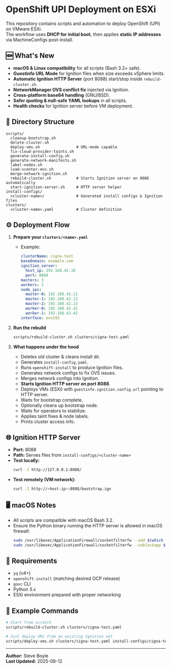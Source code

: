 # OpenShift UPI Deployment on ESXi

This repository contains scripts and automation to deploy OpenShift (UPI) on VMware ESXi.  
The workflow uses **DHCP for initial boot**, then applies **static IP addresses** via MachineConfigs post-install.

## 🆕 What's New
- **macOS & Linux compatibility** for all scripts (Bash 3.2+ safe).
- **Guestinfo URL Mode** for Ignition files when size exceeds vSphere limits.
- **Automatic Ignition HTTP Server** (port 8088) start/stop inside `rebuild-cluster.sh`.
- **NetworkManager OVS conflict fix** injected via Ignition.
- **Cross-platform base64 handling** (GNU/BSD).
- **Safer quoting & null-safe YAML lookups** in all scripts.
- **Health checks** for Ignition server before VM deployment.

## 📂 Directory Structure
```
scripts/
  cleanup-bootstrap.sh
  delete-cluster.sh
  deploy-vms.sh                # URL-mode capable
  fix-cloud-provider-taints.sh
  generate-install-config.sh
  generate-network-manifests.sh
  label-nodes.sh
  load-vcenter-env.sh
  merge-network-ignition.sh
  rebuild-cluster.sh           # Starts Ignition server on 8088 automatically
  start-ignition-server.sh     # HTTP server helper
install-configs/
  <cluster-name>/              # Generated install configs & Ignition files
clusters/
  <cluster-name>.yaml          # Cluster definition
```

## ⚙️ Deployment Flow
1. **Prepare your `clusters/<name>.yaml`**
   - Example:
     ```yaml
     clusterName: cigna-test
     baseDomain: example.com
     ignition_server:
       host_ip: 192.168.42.10
       port: 8088
     masters: 3
     workers: 2
     node_ips:
       master-0: 192.168.42.11
       master-1: 192.168.42.12
       master-2: 192.168.42.13
       worker-0: 192.168.42.41
       worker-1: 192.168.42.42
     interface: ens192
     ```

2. **Run the rebuild**
   ```bash
   scripts/rebuild-cluster.sh clusters/cigna-test.yaml
   ```

3. **What happens under the hood**
   - Deletes old cluster & cleans install dir.
   - Generates `install-config.yaml`.
   - Runs `openshift-install` to produce Ignition files.
   - Generates network configs to fix OVS issues.
   - Merges network configs into Ignition.
   - **Starts Ignition HTTP server on port 8088**.
   - Deploys VMs (ESXi) with `guestinfo.ignition.config.url` pointing to HTTP server.
   - Waits for bootstrap complete.
   - Optionally cleans up bootstrap node.
   - Waits for operators to stabilize.
   - Applies taint fixes & node labels.
   - Prints cluster access info.

## 🌐 Ignition HTTP Server
- **Port:** 8088
- **Path:** Serves files from `install-configs/<cluster-name>`
- **Test locally:**
  ```bash
  curl -I http://127.0.0.1:8088/
  ```
- **Test remotely (VM network):**
  ```bash
  curl -I http://<host-ip>:8088/bootstrap.ign
  ```

## 🖥️ macOS Notes
- All scripts are compatible with macOS Bash 3.2.
- Ensure the Python binary running the HTTP server is allowed in macOS firewall:
  ```bash
  sudo /usr/libexec/ApplicationFirewall/socketfilterfw --add $(which python3)
  sudo /usr/libexec/ApplicationFirewall/socketfilterfw --unblockapp $(which python3)
  ```

## 📜 Requirements
- `yq` (v4+)
- `openshift-install` (matching desired OCP release)
- `govc` CLI
- Python 3.x
- ESXi environment prepared with proper networking

## 🚀 Example Commands
```bash
# Start from scratch
scripts/rebuild-cluster.sh clusters/cigna-test.yaml

# Just deploy VMs from an existing Ignition set
scripts/deploy-vms.sh clusters/cigna-test.yaml install-configs/cigna-test
```

---
**Author:** Steve Boyle  
**Last Updated:** 2025-08-12
